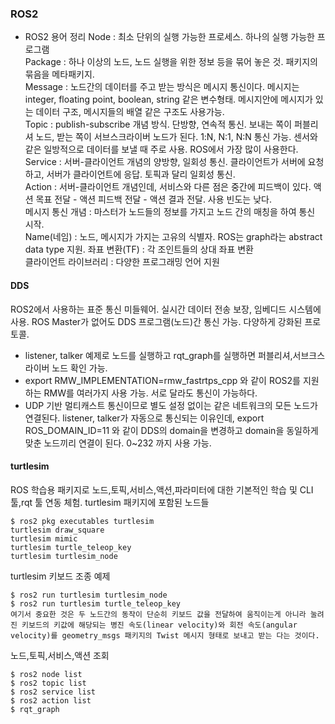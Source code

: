 ### ROS2 
- ROS2 용어 정리
Node : 최소 단위의 실행 가능한 프로세스. 하나의 실행 가능한 프로그램  
Package : 하나 이상의 노드, 노드 실행을 위한 정보 등을 묶어 놓은 것. 패키지의 묶음을 메타패키지.  
Message : 노드간의 데이터를 주고 받는 방식은 메시지 통신이다. 메시지는 integer, floating point, boolean, string 같은 변수형태. 메시지안에 메시지가 있는 데이터 구조, 메시지들의 배열 같은 구조도 사용가능.  
Topic : publish-subscribe 개념 방식. 단방향, 연속적 통신. 보내는 쪽이 퍼블리셔 노드, 받는 쪽이 서브스크라이버 노드가 된다. 1:N, N:1, N:N 통신 가능. 센서와 같은 일방적으로 데이터를 보낼 때 주로 사용. ROS에서 가장 많이 사용한다.  
Service : 서버-클라이언트 개념의 양방향, 일회성 통신. 클라이언트가 서버에 요청하고, 서버가 클라이언트에 응답. 토픽과 달리 일회성 통신.  
Action : 서버-클라이언트 개념인데, 서비스와 다른 점은 중간에 피드백이 있다. 액션 목표 전달 - 액션 피드백 전달 - 액션 결과 전달. 사용 빈도는 낮다.  
메시지 통신 개념 : 마스터가 노드들의 정보를 가지고 노드 간의 매칭을 하여 통신 시작.  
Name(네임) : 노드, 메시지가 가지는 고유의 식별자. ROS는 graph라는 abstract data type 지원.
좌표 변환(TF) : 각 조인트들의 상대 좌표 변환  
클라이언트 라이브러리 : 다양한 프로그래밍 언어 지원  
#### DDS
ROS2에서 사용하는 표준 통신 미들웨어. 실시간 데이터 전송 보장, 임베디드 시스템에 사용. ROS Master가 없어도 DDS 프로그램(노드)간 통신 가능. 다양하게 강화된 프로토콜.  
- listener, talker 예제로 노드를 실행하고 rqt_graph를 실행하면 퍼블리셔,서브크스라이버 노드 확인 가능.  
- export RMW_IMPLEMENTATION=rmw_fastrtps_cpp 와 같이 ROS2를 지원하는 RMW를 여러가지 사용 가능. 서로 달라도 통신이 가능하다.  
- UDP 기반 멀티캐스트 통신이므로 별도 설정 없이는 같은 네트워크의 모든 노드가 연결된다. listener, talker가 자동으로 통신되는 이유인데, export ROS_DOMAIN_ID=11 와 같이 DDS의 domain을 변경하고 domain을 동일하게 맞춘 노드끼리 연결이 된다. 0~232 까지 사용 가능.
#### turtlesim
ROS 학습용 패키지로 노드,토픽,서비스,액션,파라미터에 대한 기본적인 학습 및 CLI툴,rqt 툴 연동 체험.
turtlesim 패키지에 포함된 노드들  
```
$ ros2 pkg executables turtlesim
turtlesim draw_square
turtlesim mimic
turtlesim turtle_teleop_key
turtlesim turtlesim_node
```
turtlesim 키보드 조종 예제  
```
$ ros2 run turtlesim turtlesim_node
$ ros2 run turtlesim turtle_teleop_key
여기서 중요한 것은 두 노드간의 동작이 단순히 키보드 값을 전달하여 움직이는게 아니라 눌려진 키보드의 키값에 해당되는 병진 속도(linear velocity)와 회전 속도(angular velocity)를 geometry_msgs 패키지의 Twist 메시지 형태로 보내고 받는 다는 것이다.
```
노드,토픽,서비스,액션 조회
```
$ ros2 node list
$ ros2 topic list
$ ros2 service list
$ ros2 action list
$ rqt_graph
```
